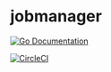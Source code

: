 # jobmanager
[![Go Documentation](http://img.shields.io/badge/go-documentation-blue.svg?style=flat-square)][godocs]

[godocs]: https://godoc.org/github.com/dollarshaveclub/jobmanager

[![CircleCI](https://circleci.com/gh/dollarshaveclub/jobmanager.svg?style=svg)](https://circleci.com/gh/dollarshaveclub/jobmanager)
